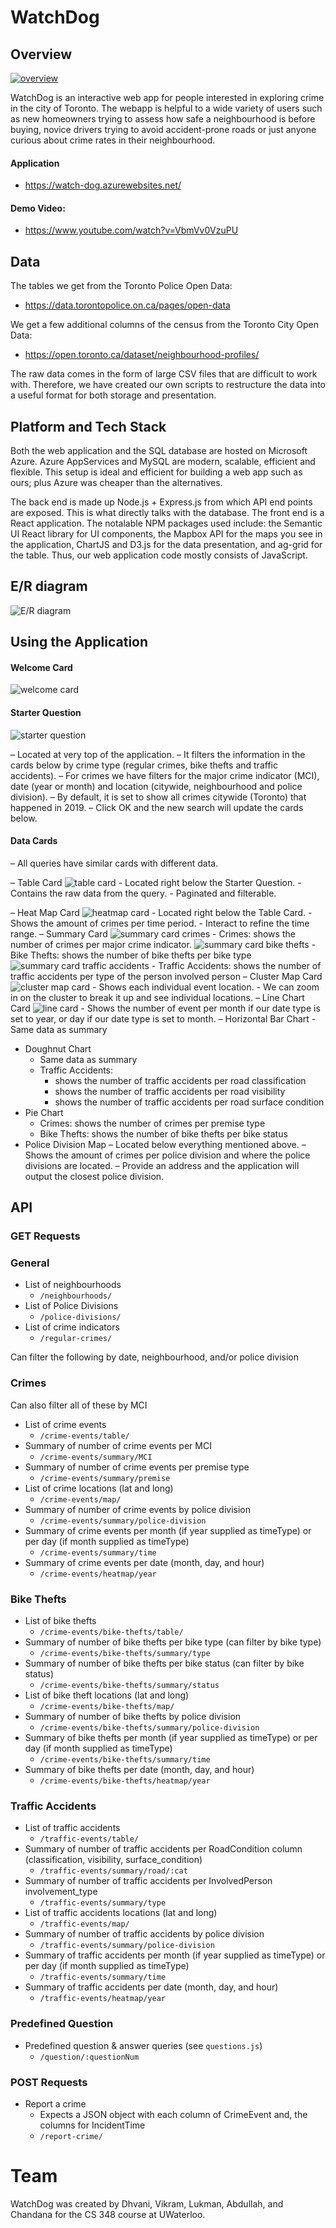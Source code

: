 # WatchDog

## Overview

[![overview](overview.gif)](https://www.youtube.com/watch?v=VbmVv0VzuPU)

WatchDog is an interactive web app for people interested in exploring crime in the city of Toronto. The webapp is helpful to a wide variety of users such as new homeowners trying to assess how safe a neighbourhood is before buying, novice drivers trying to avoid accident-prone roads or just anyone curious about crime rates in their neighbourhood.

#### Application
- https://watch-dog.azurewebsites.net/

#### Demo Video:
- https://www.youtube.com/watch?v=VbmVv0VzuPU

## Data

The tables we get from the Toronto Police Open Data:
- https://data.torontopolice.on.ca/pages/open-data

We get a few additional columns of the census from the Toronto City Open Data:
- https://open.toronto.ca/dataset/neighbourhood-profiles/

The raw data comes in the form of large CSV files that are difficult to work with. Therefore, we have created our own scripts to restructure the data into a useful format for both storage and presentation.

## Platform and Tech Stack

Both the web application and the SQL database are hosted on Microsoft Azure. Azure AppServices and MySQL are modern, scalable, efficient and flexible. This setup is ideal and efficient for building a web app such as ours; plus Azure was cheaper than the alternatives.

The back end is made up Node.js + Express.js from which API end points are exposed. This is what directly talks with the database. The front end is a React application. The notalable NPM packages used include: the Semantic UI React library for UI components, the Mapbox API for the maps you see in the application, ChartJS and D3.js for the data presentation, and ag-grid for the table. Thus, our web application code mostly consists of JavaScript.

## E/R diagram
![E/R diagram](ER_Diagram.png)

## Using the Application

#### Welcome Card
![welcome card](screenshots/welcome_card.png)

#### Starter Question
![starter question](screenshots/starter_question.gif)

– Located at very top of the application.
– It filters the information in the cards below by crime type (regular crimes, bike thefts and traffic accidents).
– For crimes we have filters for the major crime indicator (MCI), date (year or month) and location (citywide, neighbourhood and police division).
– By default, it is set to show all crimes citywide (Toronto) that happened in 2019.
– Click OK and the new search will update the cards below.

#### Data Cards
– All queries have similar cards with different data.

– Table Card
![table card](screenshots/table_card.gif)
    - Located right below the Starter Question.
    - Contains the raw data from the query.
    - Paginated and filterable.

– Heat Map Card
![heatmap card](screenshots/heatmap_card.gif)
    - Located right below the Table Card.
    - Shows the amount of crimes per time period.
    - Interact to refine the time range.
– Summary Card
![summary card crimes](screenshots/summary_card_crimes.png)
    - Crimes: shows the number of crimes per major crime indicator.
![summary card bike thefts](screenshots/summary_card_bike_thefts.gif)
    - Bike Thefts: shows the number of bike thefts per bike type
![summary card traffic accidents](screenshots/summary_card_traffic_accidents.gif)
    - Traffic Accidents: shows the number of traffic accidents per type of the person involved person
– Cluster Map Card
![cluster map card](screenshots/cluster_map_card.gif)
    - Shows each individual event location.
    - We can zoom in on the cluster to break it up and see individual locations.
– Line Chart Card
![line card](screenshots/line_card.png)
    - Shows the number of event per month if our date type is set to year, or day if our date type is set to month.
– Horizontal Bar Chart
    - Same data as summary
- Doughnut Chart
    - Same data as summary
    - Traffic Accidents:
        - shows the number of traffic accidents per road classification
        - shows the number of traffic accidents per road visibility
        - shows the number of traffic accidents per road surface condition
- Pie Chart
    - Crimes: shows the number of crimes per premise type
    - Bike Thefts: shows the number of bike thefts per bike status
- Police Division Map
    – Located below everything mentioned above.
    – Shows the amount of crimes per police division and where the police divisions are located.
    – Provide an address and the application will output the closest police division.



## API

### GET Requests

### General

- List of neighbourhoods
  - `/neighbourhoods/`
- List of Police Divisions
  - `/police-divisions/`
- List of crime indicators
  - `/regular-crimes/`

Can filter the following by date, neighbourhood, and/or police division

### Crimes

Can also filter all of these by MCI

- List of crime events
  - `/crime-events/table/`
- Summary of number of crime events per MCI
  - `/crime-events/summary/MCI`
- Summary of number of crime events per premise type
  - `/crime-events/summary/premise`
- List of crime locations (lat and long)
  - `/crime-events/map/`
- Summary of number of crime events by police division
  - `/crime-events/summary/police-division`
- Summary of crime events per month (if year supplied as timeType) or per day (if month supplied as timeType)
  - `/crime-events/summary/time`
- Summary of crime events per date (month, day, and hour)
  - `/crime-events/heatmap/year`

### Bike Thefts

- List of bike thefts
  - `/crime-events/bike-thefts/table/`
- Summary of number of bike thefts per bike type (can filter by bike type)
  - `/crime-events/bike-thefts/summary/type`
- Summary of number of bike thefts per bike status (can filter by bike status)
  - `/crime-events/bike-thefts/summary/status`
- List of bike theft locations (lat and long)
  - `/crime-events/bike-thefts/map/`
- Summary of number of bike thefts by police division
  - `/crime-events/bike-thefts/summary/police-division`
- Summary of bike thefts per month (if year supplied as timeType) or per day (if month supplied as timeType)
  - `/crime-events/bike-thefts/summary/time`
- Summary of bike thefts per date (month, day, and hour)
  - `/crime-events/bike-thefts/heatmap/year`

### Traffic Accidents

- List of traffic accidents
  - `/traffic-events/table/`
- Summary of number of traffic accidents per RoadCondition column (classification, visibility, surface_condition)
  - `/traffic-events/summary/road/:cat`
- Summary of number of traffic accidents per InvolvedPerson involvement_type
  - `/traffic-events/summary/type`
- List of traffic accidents locations (lat and long)
  - `/traffic-events/map/`
- Summary of number of traffic accidents by police division
  - `/traffic-events/summary/police-division`
- Summary of traffic accidents per month (if year supplied as timeType) or per day (if month supplied as timeType)
  - `/traffic-events/summary/time`
- Summary of traffic accidents per date (month, day, and hour)
  - `/traffic-events/heatmap/year`

### Predefined Question

- Predefined question & answer queries (see `questions.js`)
  - `/question/:questionNum`

### POST Requests

- Report a crime
  - Expects a JSON object with each column of CrimeEvent and, the columns for IncidentTime
  - `/report-crime/`


# Team
WatchDog was created by Dhvani, Vikram, Lukman, Abdullah, and Chandana for the CS 348 course at UWaterloo.